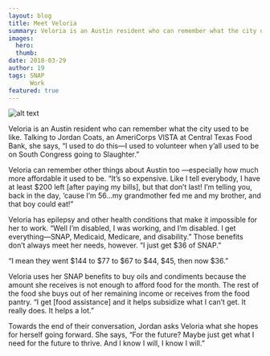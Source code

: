 ```yaml
---
layout: blog
title: Meet Veloria
summary: Veloria is an Austin resident who can remember what the city used to be like.
images:
  hero:
  thumb:
date: 2018-03-29
author: 19
tags: SNAP
      Work
featured: true
---
```

![alt text](https://s3-us-west-2.amazonaws.com/assets.feedingtexas.org/images/inline/Meet_Veloria1.png)

Veloria is an Austin resident who can remember what the city used to be like. Talking to Jordan Coats, an AmeriCorps VISTA at Central Texas Food Bank, she says, “I used to do this—I used to volunteer when y’all used to be on South Congress going to Slaughter.”

Veloria can remember other things about Austin too —especially how much more affordable it used to be. “It’s so expensive. Like I tell everybody, I have at least $200 left [after paying my bills], but that don’t last! I’m telling you, back in the day, ‘cause I’m 56…my grandmother fed me and my brother, and that boy could eat!”

Veloria has epilepsy and other health conditions that make it impossible for her to work. “Well I’m disabled, I was working, and I’m disabled. I get everything—SNAP, Medicaid, Medicare, and disability.” Those benefits don’t always meet her needs, however. “I just get $36 of SNAP.”

“I mean they went $144 to $77 to $67 to $44, $45, then now $36.”

Veloria uses her SNAP benefits to buy oils and condiments because the amount she receives is not enough to afford food for the month. The rest of the food she buys out of her remaining income or receives from the food pantry. “I get [food assistance] and it helps subsidize what I can’t get. It really does. It helps a lot.”

Towards the end of their conversation, Jordan asks Veloria what she hopes for herself going forward. She says, “For the future? Maybe just get what I need for the future to thrive. And I know I will, I know I will.”
